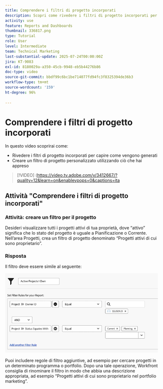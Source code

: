 ```yaml
---
title: Comprendere i filtri di progetto incorporati
description: Scopri come rivedere i filtri di progetto incorporati per vedere come vengono generati e creare un filtro di progetto personalizzato in Workfront.
activity: use
feature: Reports and Dashboards
thumbnail: 336817.png
type: Tutorial
role: User
level: Intermediate
team: Technical Marketing
last-substantial-update: 2025-07-24T00:00:00Z
jira: KT-9083
exl-id: 8180029a-a350-45cb-9948-eb5b44276b86
doc-type: video
source-git-commit: bbdf99c6bc1be714077fd94fc3f8325394de36b3
workflow-type: tm+mt
source-wordcount: '159'
ht-degree: 96%

---
```


# Comprendere i filtri di progetto incorporati

In questo video scoprirai come:

* Rivedere i filtri di progetto incorporati per capire come vengono generati
* Creare un filtro di progetto personalizzato utilizzando ciò che hai appreso

>[!VIDEO] (https://video.tv.adobe.com/v/3412667/?quality=12&learn=on&enablevpops=0&captions=ita

## Attività &quot;Comprendere i filtri di progetto incorporati&quot;


### Attività: creare un filtro per il progetto

Desideri visualizzare tutti i progetti attivi di tua proprietà, dove “attivo” significa che lo stato del progetto è uguale a Pianificazione o Corrente. Nell’area Progetti, crea un filtro di progetto denominato “Progetti attivi di cui sono proprietario”.

### Risposta

Il filtro deve essere simile al seguente:

![Immagine della schermata per creare un filtro per il progetto](assets/opening-built-in-project-filters-1.png)

Puoi includere regole di filtro aggiuntive, ad esempio per cercare progetti in un determinato programma o portfolio. Dopo una tale operazione, Workfront consiglia di rinominare il filtro in modo che abbia una descrizione appropriata, ad esempio “Progetti attivi di cui sono proprietario nel portfolio marketing”.
